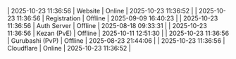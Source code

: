 | 2025-10-23 11:36:56 | Website | Online | 2025-10-23 11:36:52 |
| 2025-10-23 11:36:56 | Registration | Offline | 2025-09-09 16:40:23 |
| 2025-10-23 11:36:56 | Auth Server | Offline | 2025-08-18 09:33:31 |
| 2025-10-23 11:36:56 | Kezan (PvE) | Offline | 2025-10-11 12:51:30 |
| 2025-10-23 11:36:56 | Gurubashi (PvP) | Offline | 2025-08-23 21:44:06 |
| 2025-10-23 11:36:56 | Cloudflare | Online | 2025-10-23 11:36:52 |
